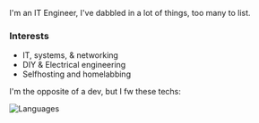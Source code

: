 I'm an IT Engineer, I've dabbled in a lot of things, too many to list. 

### Interests
- IT, systems, & networking
- DIY & Electrical engineering
- Selfhosting and homelabbing


I'm the opposite of a dev, but I fw these techs:

![Languages](https://skillicons.dev/icons?i=go,py,cpp,astro,html,css,js)
